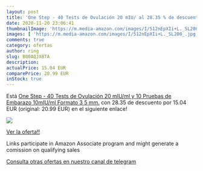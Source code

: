 ```yaml
---
layout: post
title: 'One Step - 40 Tests de Ovulación 20 mIU/ al 28.35 % de descuento'
date: 2020-11-20 23:06:41
thumbnailImage: 'https://m.media-amazon.com/images/I/512nEpXIi+L._SL200_.jpg'
images: [ 'https://m.media-amazon.com/images/I/512nEpXIi+L._SL200_.jpg' ]
comments: true
category: ofertas
author: ring
slug: B00AQJX8TA
description:
actualPrice: 15.04 EUR
comparePrice: 20.99 EUR
inStock: true
---
```


Está [One Step - 40 Tests de Ovulación 20 mIU/ml y 10 Pruebas de Embarazo 10mIU/ml Formato 3 5 mm.](https://www.amazon.es/dp/B00AQJX8TA/?tag=tolees-21) con 28.35 de descuento por 15.04 EUR (original: 20.99 EUR) en el siguiente enlace!

[![](https://m.media-amazon.com/images/I/512nEpXIi+L._SL200_.jpg)](https://www.amazon.es/dp/B00AQJX8TA/?tag=tolees-21)

[Ver la oferta!!](https://www.amazon.es/dp/B00AQJX8TA/?tag=tolees-21)

Links participate in Amazon Associate program and might generate a comission on qualifying sales

[Consulta otras ofertas en nuestro canal de telegram](https://t.me/s/ofertas25)
